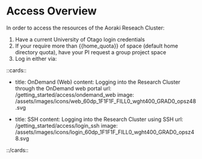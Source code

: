 # Access Overview

In order to access the resources of the Aoraki Reseach Cluster:

1. Have a current University of Otago login credentials
2. If your require more than {{home_quota}} of space (default home directory quota), have your PI request a group project space
3. Log in either via:

::cards::

- title: OnDemand (Web)
  content: Logging into the Research Cluster through the OnDemand web portal
  url: /getting_started/access/ondemand_web
  image: /assets/images/icons/web_60dp_1F1F1F_FILL0_wght400_GRAD0_opsz48.svg

- title: SSH
  content: Logging into the Research Cluster using SSH
  url: /getting_started/access/login_ssh
  image: /assets/images/icons/login_60dp_1F1F1F_FILL0_wght400_GRAD0_opsz48.svg

::/cards::

